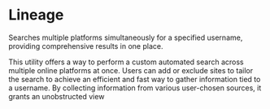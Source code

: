 # Lineage
Searches multiple platforms simultaneously for a specified username, providing comprehensive results in one place.


This utility offers a way to perform a custom automated search across multiple online platforms at once. Users can add or exclude sites to tailor the search to achieve an efficient and fast way to gather information tied to a username. By collecting information from various user-chosen sources, it grants an unobstructed view
